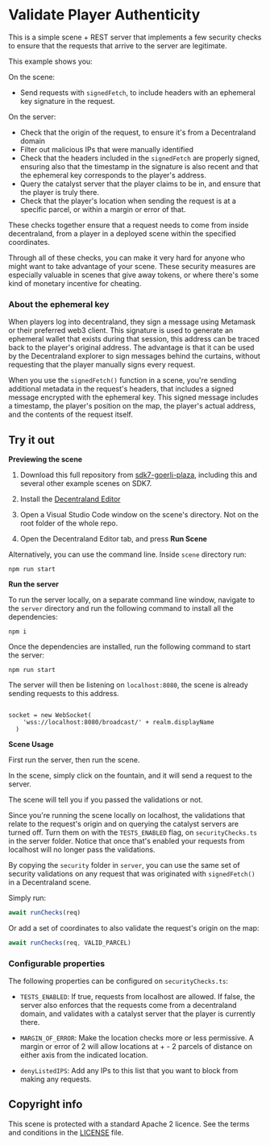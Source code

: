 # Validate Player Authenticity

This is a simple scene + REST server that implements a few security checks to ensure that the requests that arrive to the server are legitimate.

This example shows you:

On the scene:

- Send requests with `signedFetch`, to include headers with an ephemeral key signature in the request.

On the server:

- Check that the origin of the request, to ensure it's from a Decentraland domain
- Filter out malicious IPs that were manually identified
- Check that the headers included in the `signedFetch` are properly signed, ensuring also that the timestamp in the signature is also recent and that the ephemeral key corresponds to the player's address.
- Query the catalyst server that the player claims to be in, and ensure that the player is truly there.
- Check that the player's location when sending the request is at a specific parcel, or within a margin or error of that.

These checks together ensure that a request needs to come from inside decentraland, from a player in a deployed scene within the specified coordinates.

Through all of these checks, you can make it very hard for anyone who might want to take advantage of your scene. These security measures are especially valuable in scenes that give away tokens, or where there's some kind of monetary incentive for cheating.

### About the ephemeral key

When players log into decentraland, they sign a message using Metamask or their preferred web3 client. This signature is used to generate an ephemeral wallet that exists during that session, this address can be traced back to the player's original address. The advantage is that it can be used by the Decentraland explorer to sign messages behind the curtains, without requesting that the player manually signs every request.

When you use the `signedFetch()` function in a scene, you're sending additional metadata in the request's headers, that includes a signed message encrypted with the ephemeral key. This signed message includes a timestamp, the player's position on the map, the player's actual address, and the contents of the request itself.

## Try it out

**Previewing the scene**

1. Download this full repository from [sdk7-goerli-plaza](https://github.com/decentraland/sdk7-goerli-plaza/tree/main), including this and several other example scenes on SDK7.

2. Install the [Decentraland Editor](https://docs.decentraland.org/creator/development-guide/sdk7/editor/)

3. Open a Visual Studio Code window on the scene's directory. Not on the root folder of the whole repo.

4. Open the Decentraland Editor tab, and press **Run Scene**

Alternatively, you can use the command line. Inside `scene` directory run:

```
npm run start
```

**Run the server**

To run the server locally, on a separate command line window, navigate to the `server` directory and run the following command to install all the dependencies:

```
npm i
```

Once the dependencies are installed, run the following command to start the server:

```
npm run start
```

The server will then be listening on `localhost:8080`, the scene is already sending requests to this address.

```

socket = new WebSocket(
    'wss://localhost:8080/broadcast/' + realm.displayName
  )
```

**Scene Usage**

First run the server, then run the scene.

In the scene, simply click on the fountain, and it will send a request to the server.

The scene will tell you if you passed the validations or not.

Since you're running the scene locally on localhost, the validations that relate to the request's origin and on querying the catalyst servers are turned off. Turn them on with the `TESTS_ENABLED` flag, on `securityChecks.ts` in the server folder. Notice that once that's enabled your requests from localhost will no longer pass the validations.

By copying the `security` folder in `server`, you can use the same set of security validations on any request that was originated with `signedFetch()` in a Decentraland scene.

Simply run:

```ts
await runChecks(req)
```

Or add a set of coordinates to also validate the request's origin on the map:

```ts
await runChecks(req, VALID_PARCEL)
```

### Configurable properties

The following properties can be configured on `securityChecks.ts`:

- `TESTS_ENABLED`: If true, requests from localhost are allowed. If false, the server also enforces that the requests come from a decentraland domain, and validates with a catalyst server that the player is currently there.

- `MARGIN_OF_ERROR`: Make the location checks more or less permissive. A margin or error of 2 will allow locations at + - 2 parcels of distance on either axis from the indicated location.

- `denyListedIPS`: Add any IPs to this list that you want to block from making any requests.

## Copyright info

This scene is protected with a standard Apache 2 licence. See the terms and conditions in the [LICENSE](/LICENSE) file.

